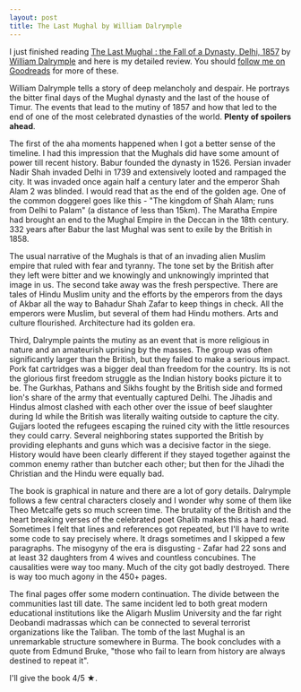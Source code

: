 ```yaml
---
layout: post
title: The Last Mughal by William Dalrymple
---
```


I just finished reading [The Last Mughal : the Fall of a Dynasty, Delhi,
1857][goodreads] by [William Dalrymple][dalrymple] and here is my detailed
review. You should [follow me on Goodreads][profile] for more of these.

William Dalrymple tells a story of deep melancholy and despair. He portrays the
bitter final days of the Mughal dynasty and the last of the house of Timur. The
events that lead to the mutiny of 1857 and how that led to the end of one of the
most celebrated dynasties of the world. **Plenty of spoilers ahead**.

The first of the aha moments happened when I got a better sense of the timeline.
I had this impression that the Mughals did have some amount of power till recent
history. Babur founded the dynasty in 1526. Persian invader Nadir Shah invaded
Delhi in 1739 and extensively looted and rampaged the city. It was invaded once
again half a century later and the emperor Shah Alam 2 was blinded. I would read
that as the end of the golden age. One of the common doggerel goes like this -
"The kingdom of Shah Alam; runs from Delhi to Palam" (a distance of less than
15km). The Maratha Empire had brought an end to the Mughal Empire in the Deccan
in the 18th century. 332 years after Babur the last Mughal was sent to exile by
the British in 1858.

The usual narrative of the Mughals is that of an invading alien Muslim empire
that ruled with fear and tyranny. The tone set by the British after they left
were bitter and we knowingly and unknowingly imprinted that image in us. The
second take away was the fresh perspective. There are tales of Hindu Muslim
unity and the efforts by the emperors from the days of Akbar all the way to
Bahadur Shah Zafar to keep things in check. All the emperors were Muslim, but
several of them had Hindu mothers. Arts and culture flourished. Architecture had
its golden era.

Third, Dalrymple paints the mutiny as an event that is more religious in nature
and an amateurish uprising by the masses. The group was often significantly
larger than the British, but they failed to make a serious impact. Pork fat
cartridges was a bigger deal than freedom for the country. Its is not the
glorious first freedom struggle as the Indian history books picture it to be.
The Gurkhas, Pathans and Sikhs fought by the British side and formed lion's
share of the army that eventually captured Delhi. The Jihadis and Hindus almost
clashed with each other over the issue of beef slaughter during Id while the
British was literally waiting outside to capture the city. Gujjars looted the
refugees escaping the ruined city with the little resources they could carry.
Several neighboring states supported the British by providing elephants and guns
which was a decisive factor in the siege. History would have been clearly
different if they stayed together against the common enemy rather than butcher
each other; but then for the Jihadi the Christian and the Hindu were equally
bad.

The book is graphical in nature and there are a lot of gory details. Dalrymple
follows a few central characters closely and I wonder why some of them like Theo
Metcalfe gets so much screen time. The brutality of the British and the heart
breaking verses of the celebrated poet Ghalib makes this a hard read. Sometimes
I felt that lines and references got repeated, but I'll have to write some code
to say precisely where. It drags sometimes and I skipped a few paragraphs. The
misogyny of the era is disgusting - Zafar had 22 sons and at least 32 daughters
from 4 wives and countless concubines. The causalities were way too many. Much
of the city got badly destroyed. There is way too much agony in the 450+ pages.

The final pages offer some modern continuation. The divide between the
communities last till date. The same incident led to both great modern
educational institutions like the Aligarh Muslim University and the far right
Deobandi madrassas which can be connected to several terrorist organizations
like the Taliban. The tomb of the last Mughal is an unremarkable structure
somewhere in Burma. The book concludes with a quote from Edmund Bruke, "those
who fail to learn from history are always destined to repeat it".

I'll give the book 4/5 ★.

[dalrymple]: http://www.williamdalrymple.uk.com/
[goodreads]: https://www.goodreads.com/book/show/3149230-the-last-mughal
[profile]: https://www.goodreads.com/user/show/8190839-jaseem
